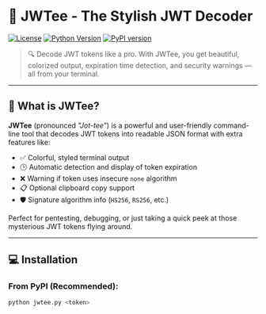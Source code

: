 # 🔐 JWTee - The Stylish JWT Decoder

[![License](https://img.shields.io/github/license/nfs-tech-bd/jwtee )](https://github.com/nfs-tech-bd/jwtee )
[![Python Version](https://img.shields.io/badge/python-3.6%2B-blue )](https://www.python.org/ )
[![PyPI version](https://badge.fury.io/py/jwtee.svg )](https://pypi.org/project/jwtee/ )

> 🔍 Decode JWT tokens like a pro. With JWTee, you get beautiful, colorized output, expiration time detection, and security warnings — all from your terminal.

---

## 🎯 What is JWTee?

**JWTee** (pronounced *"Jot-tee"*) is a powerful and user-friendly command-line tool that decodes JWT tokens into readable JSON format with extra features like:

- ✅ Colorful, styled terminal output
- 🕒 Automatic detection and display of token expiration
- ❌ Warning if token uses insecure `none` algorithm
- 📋 Optional clipboard copy support
- 🛡️ Signature algorithm info (`HS256`, `RS256`, etc.)

Perfect for pentesting, debugging, or just taking a quick peek at those mysterious JWT tokens flying around.

---

## 💻 Installation

### From PyPI (Recommended):

```bash
python jwtee.py <token>
